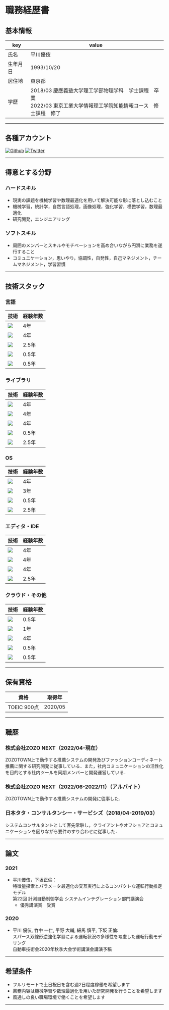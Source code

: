 # 職務経歴書

## 基本情報


|  key  |  value  |
| ---- | ---- |
|  氏名  |  平川優伎  |
|  生年月日  |  1993/10/20  |
|  居住地  |  東京都  |
|  学歴  |  2018/03 慶應義塾大学理工学部物理学科　学士課程　卒業 <br> 2022/03 東京工業大学情報理工学院知能情報コース　修士課程　修了  |

---

## 各種アカウント

<p>
<a href="https://github.com/litelightlite" target="_blank"><img alt="Github" src="https://img.shields.io/badge/litelightlite-%2312100E.svg?&style=flat-square&logo=Github&logoColor=white" /></a>
<a href="https://twitter.com/snow11828147" target="_blank"><img alt="Twitter" src="https://img.shields.io/badge/@snow11828147-%231DA1F2.svg?&style=flat-square&logo=twitter&logoColor=white" /></a>
</p>

---
## 得意とする分野
### ハードスキル

- 現実の課題を機械学習や数理最適化を用いて解決可能な形に落とし込むこと
- 機械学習，統計学，自然言語処理，画像処理，強化学習，模倣学習，数理最適化
- 研究開発，エンジニアリング

### ソフトスキル
- 周囲のメンバーとスキルやモチベーションを高め合いながら円滑に業務を遂行すること
- コミュニケーション，思いやり，協調性，自発性，自己マネジメント，チームマネジメント，学習習慣


---
## 技術スタック

### 言語

|  技術  |  経験年数  |
| ---- | ---- |
|  <img src="https://img.shields.io/badge/-Python-F9DC3E.svg?logo=python&style=flat-square" />  |  4年  |
|  <img src="https://img.shields.io/badge/-Shell-FFD500.svg?logo=shell&style=flat-square" />  |  4年  |
|  <img src="https://img.shields.io/badge/-Scala-DC322F.svg?logo=scala&style=flat-square">  |  2.5年  |
|  <img src="https://img.shields.io/badge/-Java-4D77C3.svg?logo=java&style=flat-square">  |  0.5年  |
|  <img src="https://img.shields.io/badge/-C++-00599C.svg?logo=c%2B%2B&style=flat-square">   |  0.5年  |


### ライブラリ

|  技術  |  経験年数  |
| ---- | ---- |
|  <img src="https://img.shields.io/badge/-NumPy-013243.svg?logo=numpy&style=flat-square"/>  |  4年  |
|  <img src="https://img.shields.io/badge/-Pandas-150458.svg?logo=pandas&style=flat-square"/>  |  4年  |
|  <img src="https://img.shields.io/badge/-sklearn-F7931E.svg?logo=scikit-learn&style=flat-square"/>  |  4年  |
|  <img src="https://img.shields.io/badge/-PyTorch-EE4C2C.svg?logo=pytorch&style=flat-square"/>  |  0.5年  |
|  <img src="https://img.shields.io/badge/-Apache Spark-E25A1C.svg?logo=apachespark&style=flat-square"/>  |  2.5年  |



### OS

|  技術  |  経験年数  |
| ---- | ---- |
|  <img src="https://img.shields.io/badge/-macOS-000000?logo=macos&style=flat-square" />  |  4年  |
|  <img src="https://img.shields.io/badge/-Linux-FCC624.svg?logo=linux&style=flat-square"> |  3年  |
|  <img src="https://img.shields.io/badge/-Ubuntu-6F52B5.svg?logo=ubuntu&style=flat-square"> |  0.5年  |
|  <img src="https://img.shields.io/badge/-CentOS-262577.svg?logo=centos&style=flat-square">  |  2.5年  |

### エディタ・IDE

|  技術  |  経験年数  |
| ---- | ---- |
|  <img src="https://img.shields.io/badge/-Visual%20Studio%20Code-007ACC.svg?logo=visual-studio-code&style=flat"> | 4年  |
|  <img src="https://img.shields.io/badge/-Vim-019733.svg?logo=vim&style=flat">|  4年  |
|  <img src="https://img.shields.io/badge/-Emacs-EEE.svg?logo=spacemacs&style=flat">  |  4年  |
| <img src="https://img.shields.io/badge/-intellij%20IDEA-000.svg?logo=intellij-idea&style=flat"> | 2.5年 | 



### クラウド・その他

|  技術  |  経験年数  | 
| ---- | ---- |
| <img src="https://img.shields.io/badge/-Amazon%20AWS-232F3E.svg?logo=amazon-aws&style=flat"> |  0.5年  |
|  <img src="https://img.shields.io/badge/-Google%20Cloud-EEE.svg?logo=google-cloud&style=flat">|  1年  | 
|  <img src="https://img.shields.io/badge/-GitHub-181717.svg?logo=github&style=flat"> |  4年  |
|  <img src="https://img.shields.io/badge/-Docker-EEE.svg?logo=docker&style=flat"> | 0.5年 | 
| <img src="https://img.shields.io/badge/-Kubernetes-326CE5.svg?logo=kubernetes&style=flat-square"> | 0.5年 | 



--- 
## 保有資格

|  資格  |  取得年  | 
| ---- | ---- | 
|  TOEIC 900点  |  2020/05  | 

--- 
## 職歴

### **株式会社ZOZO NEXT（2022/04-現在）**

ZOZOTOWN上で動作する推薦システムの開発及びファッションコーディネート推薦に関する研究開発に従事している．また，社内コミュニケーションの活性化を目的とする社内ツールを同期メンバーと開発運営している．


### **株式会社ZOZO NEXT（2022/06-2022/11）（アルバイト）**

ZOZOTOWN上で動作する推薦システムの開発に従事した．

### **日本タタ・コンサルタンシー・サービシズ（2018/04-2019/03）**

システムコンサルタントとして客先常駐し，クライアントやオフショアとコミュニケーションを図りながら要件のすり合わせに従事した．


---
## 論文

### 2021
- 平川優伎，下坂正倫：  
特徴量探索とパラメータ最適化の交互実行によるコンパクトな運転行動推定モデル  
第22回 計測自動制御学会 システムインテグレーション部門講演会
    - 優秀講演賞　受賞


### 2020

- 平川 優伎, 竹中 一仁, 平野 大輔, 細馬 慎平, 下坂 正倫:  
スパース双線形逆強化学習による運転状況の多様性を考慮した運転行動モデリング  
自動車技術会2020年秋季大会学術講演会講演予稿


---
## 希望条件

- フルリモートで土日祝日を含む週2日程度稼働を希望します
- 業務内容は機械学習や数理最適化を用いた研究開発を行うことを希望します
- 風通しの良い職場環境で働くことを希望します

---
